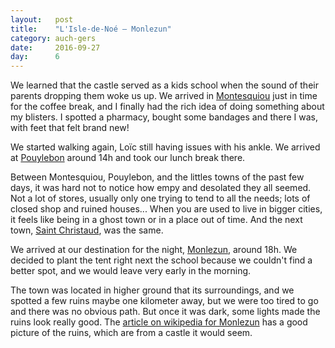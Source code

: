 ```yaml
---
layout:   post
title:    "L'Isle-de-Noé — Monlezun"
category: auch-gers
date:     2016-09-27
day:      6
---
```


We learned that the castle served as a kids school when the sound of their parents dropping them woke us up. We arrived in [Montesquiou](https://www.google.fr/maps/place/32320+Montesquiou/@43.5728123,0.294241,13z/data=!3m1!4b1!4m5!3m4!1s0x12a9930b46462383:0x4a4503a272982f49!8m2!3d43.5787742!4d0.3274441?hl=fr) just in time for the coffee break, and I finally had the rich idea of doing something about my blisters. I spotted a pharmacy, bought some bandages and there I was, with feet that felt brand new!

We started walking again, Loïc still having issues with his ankle. We arrived at [Pouylebon](https://www.google.fr/maps/place/32320+Pouylebon/@43.5469618,0.2860304,14z/data=!3m1!4b1!4m5!3m4!1s0x12a994b3e92ffa2d:0x406f69c2f40f9d0!8m2!3d43.5481437!4d0.2956009?hl=fr) around 14h and took our lunch break there.

Between Montesquiou, Pouylebon, and the littles towns of the past few days, it was hard not to notice how empy and desolated they all seemed. Not a lot of stores, usually only one trying to tend to all the needs; lots of closed shop and ruined houses... When you are used to live in bigger cities, it feels like being in a ghost town or in a place out of time. And the next town, [Saint Christaud](https://www.google.fr/maps/place/32320+Saint-Christaud/@43.5250022,0.2438749,14z/data=!3m1!4b1!4m5!3m4!1s0x12a9eb0642ca8921:0x874a109ad612a9bb!8m2!3d43.5292835!4d0.2636504?hl=fr), was the same.

We arrived at our destination for the night, [Monlezun](https://www.google.fr/maps/place/32230+Monlezun/@43.4956267,0.2002049,14z/data=!3m1!4b1!4m5!3m4!1s0x12a9e9eb152b6155:0xfc910fc9f10b930!8m2!3d43.5000053!4d0.2133751?hl=fr), around 18h. We decided to plant the tent right next the school because we couldn't find a better spot, and we would leave very early in the morning.

The town was located in higher ground that its surroundings, and we spotted a few ruins maybe one kilometer away, but we were too tired to go and there was no obvious path. But once it was dark, some lights made the ruins look really good. The [article on wikipedia for Monlezun](https://fr.wikipedia.org/wiki/Monlezun) has a good picture of the ruins, which are from a castle it would seem.
